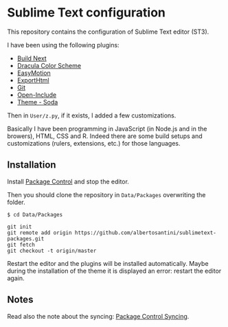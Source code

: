 Sublime Text configuration
==========================

This repository contains the configuration of Sublime Text editor (ST3).

I have been using the following plugins:

- [Build Next](https://github.com/albertosantini/sublimetext-buildnext)
- [Dracula Color Scheme](http://zenorocha.github.io/dracula-theme/)
- [EasyMotion](https://github.com/tednaleid/sublime-EasyMotion)
- [ExportHtml](https://github.com/facelessuser/ExportHtml)
- [Git](https://github.com/kemayo/sublime-text-git)
- [Open-Include](https://github.com/SublimeText/Open-Include)
- [Theme - Soda](http://buymeasoda.github.com/soda-theme/)

Then in `User/z.py`, if it exists, I added a few customizations.

Basically I have been programming in JavaScript (in Node.js and in the browers), HTML, CSS and R. Indeed there are some build setups and customizations (rulers, extensions, etc.) for those languages.

Installation
------------

Install [Package Control](https://sublime.wbond.net/installation) and stop the editor.

Then you should clone the repository in `Data/Packages` overwriting the folder.

`$ cd Data/Packages`

```
git init
git remote add origin https://github.com/albertosantini/sublimetext-packages.git
git fetch
git checkout -t origin/master
```

Restart the editor and the plugins will be installed automatically.
Maybe during the installation of the theme it is displayed an error: restart the editor again.

Notes
-----

Read also the note about the syncing: [Package Control Syncing](https://sublime.wbond.net/docs/syncing).
